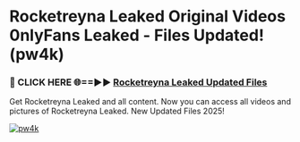 # Rocketreyna Leaked Original Videos 0nlyFans Leaked - Files Updated! (pw4k)

<h3>🔴 CLICK HERE 🌐==►► <a href="https://tinyurl.com/ehrbuxhb" rel="nofollow">Rocketreyna Leaked Updated Files</a></h3>

Get Rocketreyna Leaked and all content. Now you can access all videos and pictures of Rocketreyna Leaked. New Updated Files 2025!

[![pw4k](https://i.imgur.com/lVYEuWS.gif)](https://tinyurl.com/ehrbuxhb)
